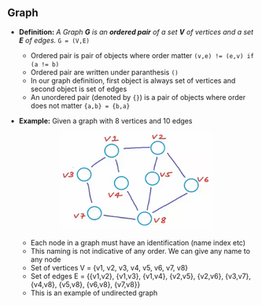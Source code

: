 ## Graph

- **Definition:** <i>A Graph <b>G</b> is an <b>ordered pair</b> of a set <b>V</b> of vertices and a set <b>E</b> of edges.</i> `G = (V,E)`
  <br/>

  - Ordered pair is pair of objects where order matter `(v,e) != (e,v) if (a != b)`
  - Ordered pair are written under paranthesis `()`
  - In our graph definition, first object is always set of vertices and second object is set of edges
  - An unordered pair (denoted by `{}`) is a pair of objects where order does not matter `{a,b} = {b,a}`
    <br/>

- **Example:** Given a graph with 8 vertices and 10 edges
  <br/>
  <p align = "center">
  <img  height = "200px" widht = "auto" src="Graph.png">
  </p>

  - Each node in a graph must have an identification (name index etc)
  - This naming is not indicative of any order. We can give any name to any node
  - Set of vertices V = {v1, v2, v3, v4, v5, v6, v7, v8}
  - Set of edges E = {{v1,v2}, {v1,v3}, {v1,v4}, {v2,v5}, {v2,v6}, {v3,v7}, {v4,v8}, {v5,v8}, {v6,v8}, {v7,v8}}
  - This is an example of undirected graph
